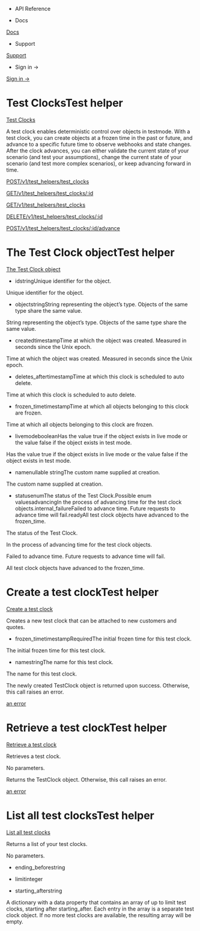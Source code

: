 - API Reference

- Docs

[Docs](/)

- Support

[Support](https://support.stripe.com)

- Sign in →

[Sign in →](https://dashboard.stripe.com/login)

# Test ClocksTest helper

[Test Clocks](/api/test_clocks)

A test clock enables deterministic control over objects in testmode. With a test clock, you can create objects at a frozen time in the past or future, and advance to a specific future time to observe webhooks and state changes. After the clock advances, you can either validate the current state of your scenario (and test your assumptions), change the current state of your scenario (and test more complex scenarios), or keep advancing forward in time.

[POST/v1/test_helpers/test_clocks](/api/test_clocks/create)

[GET/v1/test_helpers/test_clocks/:id](/api/test_clocks/retrieve)

[GET/v1/test_helpers/test_clocks](/api/test_clocks/list)

[DELETE/v1/test_helpers/test_clocks/:id](/api/test_clocks/delete)

[POST/v1/test_helpers/test_clocks/:id/advance](/api/test_clocks/advance)

# The Test Clock objectTest helper

[The Test Clock object](/api/test_clocks/object)

- idstringUnique identifier for the object.

Unique identifier for the object.

- objectstringString representing the object’s type. Objects of the same type share the same value.

String representing the object’s type. Objects of the same type share the same value.

- createdtimestampTime at which the object was created. Measured in seconds since the Unix epoch.

Time at which the object was created. Measured in seconds since the Unix epoch.

- deletes_aftertimestampTime at which this clock is scheduled to auto delete.

Time at which this clock is scheduled to auto delete.

- frozen_timetimestampTime at which all objects belonging to this clock are frozen.

Time at which all objects belonging to this clock are frozen.

- livemodebooleanHas the value true if the object exists in live mode or the value false if the object exists in test mode.

Has the value true if the object exists in live mode or the value false if the object exists in test mode.

- namenullable stringThe custom name supplied at creation.

The custom name supplied at creation.

- statusenumThe status of the Test Clock.Possible enum valuesadvancingIn the process of advancing time for the test clock objects.internal_failureFailed to advance time. Future requests to advance time will fail.readyAll test clock objects have advanced to the frozen_time.

The status of the Test Clock.

In the process of advancing time for the test clock objects.

Failed to advance time. Future requests to advance time will fail.

All test clock objects have advanced to the frozen_time.

# Create a test clockTest helper

[Create a test clock](/api/test_clocks/create)

Creates a new test clock that can be attached to new customers and quotes.

- frozen_timetimestampRequiredThe initial frozen time for this test clock.

The initial frozen time for this test clock.

- namestringThe name for this test clock.

The name for this test clock.

The newly created TestClock object is returned upon success. Otherwise, this call raises an error.

[an error](#errors)

# Retrieve a test clockTest helper

[Retrieve a test clock](/api/test_clocks/retrieve)

Retrieves a test clock.

No parameters.

Returns the TestClock object. Otherwise, this call raises an error.

[an error](#errors)

# List all test clocksTest helper

[List all test clocks](/api/test_clocks/list)

Returns a list of your test clocks.

No parameters.

- ending_beforestring

- limitinteger

- starting_afterstring

A dictionary with a data property that contains an array of up to limit test clocks, starting after starting_after. Each entry in the array is a separate test clock object. If no more test clocks are available, the resulting array will be empty.
